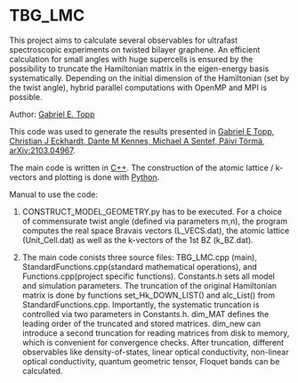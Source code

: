 # TBG_LMC
This project aims to calculate several observables for ultrafast spectroscopic experiments on twisted bilayer graphene. An efficient calculation for small angles with huge supercells is ensured by the possibility to truncate the Hamiltonian matrix in the eigen-energy basis systematically. Depending on the initial dimension of the Hamiltonian (set by the twist angle), hybrid parallel computations with OpenMP and MPI is possible. 

Author:
    [Gabriel E. Topp](fizztopp@gmail.com)

This code was used to generate the results presented in [Gabriel E Topp, Christian J Eckhardt, Dante M Kennes, Michael A Sentef, Päivi Törmä, arXiv:2103.04967](https://arxiv.org/abs/2103.04967).

The main code is written in [C++](https://isocpp.org/). The construction of the atomic lattice / k-vectors and plotting is done with [Python](https://www.python.org/).

Manual to use the code:

1) CONSTRUCT_MODEL_GEOMETRY.py has to be executed. For a choice of commensurate twist angle (defined via parameters m,n), the program computes the real space Bravais vectors (L_VECS.dat), the atomic lattice (Unit_Cell.dat) as well as the k-vectors of the 1st BZ (k_BZ.dat).

2) The main code conists three source files: TBG_LMC.cpp (main), StandardFunctions.cpp(standard mathematical operations), and Functions.cpp(project specific functions). Constants.h sets all model and simulation parameters.
   The truncation of the original Hamiltonian matrix is done by functions set_Hk_DOWN_LIST() and alc_List() from  StandardFunctions.cpp. Importantly, the systematic truncation is controlled via two parameters in Constants.h. dim_MAT defines the leading order of the truncated and stored matrices. dim_new can introduce a second truncation for reading matrices from disk to memory, which is convenient for convergence checks. 
   After truncation, different observables like density-of-states, linear optical conductivity, non-linear optical conductivity, quantum geometric tensor, Floquet bands can be calculated.
